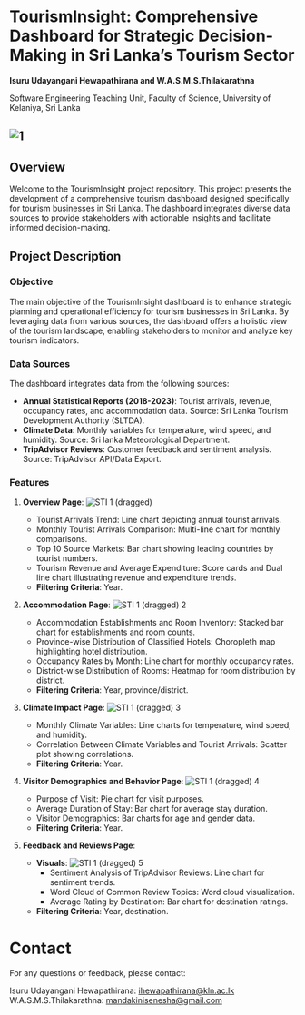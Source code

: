 # TourismInsight: Comprehensive Dashboard for Strategic Decision-Making in Sri Lanka’s Tourism Sector

**Isuru Udayangani Hewapathirana and W.A.S.M.S.Thilakarathna**

Software Engineering Teaching Unit, Faculty of Science, University of Kelaniya, Sri Lanka

![1](https://github.com/IUH86/Tourism-Dashboard/assets/57790510/b5fde8a3-6a91-4b03-9501-38d7b23ee67b)
---

## Overview

Welcome to the TourismInsight project repository. This project presents the development of a comprehensive tourism dashboard designed specifically for tourism businesses in Sri Lanka. The dashboard integrates diverse data sources to provide stakeholders with actionable insights and facilitate informed decision-making.

## Project Description

### Objective

The main objective of the TourismInsight dashboard is to enhance strategic planning and operational efficiency for tourism businesses in Sri Lanka. By leveraging data from various sources, the dashboard offers a holistic view of the tourism landscape, enabling stakeholders to monitor and analyze key tourism indicators.

### Data Sources

The dashboard integrates data from the following sources:
- **Annual Statistical Reports (2018-2023)**: Tourist arrivals, revenue, occupancy rates, and accommodation data. Source: Sri Lanka Tourism Development Authority (SLTDA).
- **Climate Data**: Monthly variables for temperature, wind speed, and humidity. Source: Sri lanka Meteorological Department.
- **TripAdvisor Reviews**: Customer feedback and sentiment analysis. Source: TripAdvisor API/Data Export.

### Features

1. **Overview Page**:
     ![STI 1 (dragged)](https://github.com/IUH86/Tourism-Dashboard/assets/57790510/67c04adc-ae44-4c69-878a-9075feb2938f)
     - Tourist Arrivals Trend: Line chart depicting annual tourist arrivals.
     - Monthly Tourist Arrivals Comparison: Multi-line chart for monthly comparisons.
     - Top 10 Source Markets: Bar chart showing leading countries by tourist numbers.
     - Tourism Revenue and Average Expenditure: Score cards and Dual line chart illustrating revenue and expenditure trends.
   - **Filtering Criteria**: Year.


2. **Accommodation Page**:
![STI 1 (dragged) 2](https://github.com/IUH86/Tourism-Dashboard/assets/57790510/0674e62b-86cc-4b07-8c01-99a9e170a623)
     - Accommodation Establishments and Room Inventory: Stacked bar chart for establishments and room counts.
     - Province-wise Distribution of Classified Hotels: Choropleth map highlighting hotel distribution.
     - Occupancy Rates by Month: Line chart for monthly occupancy rates.
     - District-wise Distribution of Rooms: Heatmap for room distribution by district.
   - **Filtering Criteria**: Year, province/district.
  

3. **Climate Impact Page**:
 ![STI 1 (dragged) 3](https://github.com/IUH86/Tourism-Dashboard/assets/57790510/1b292215-112e-4113-9a70-7494683a1f38)
     - Monthly Climate Variables: Line charts for temperature, wind speed, and humidity.
     - Correlation Between Climate Variables and Tourist Arrivals: Scatter plot showing correlations.
   - **Filtering Criteria**: Year.

4. **Visitor Demographics and Behavior Page**:
  ![STI 1 (dragged) 4](https://github.com/IUH86/Tourism-Dashboard/assets/57790510/d7745b23-7699-44c6-b42b-bd02554449b6)
     - Purpose of Visit: Pie chart for visit purposes.
     - Average Duration of Stay: Bar chart for average stay duration.
     - Visitor Demographics: Bar charts for age and gender data.
   - **Filtering Criteria**: Year.

5. **Feedback and Reviews Page**:
   - **Visuals**:
![STI 1 (dragged) 5](https://github.com/IUH86/Tourism-Dashboard/assets/57790510/0db126fc-e006-4d70-b8ef-c9d06a400d2a)
     - Sentiment Analysis of TripAdvisor Reviews: Line chart for sentiment trends.
     - Word Cloud of Common Review Topics: Word cloud visualization.
     - Average Rating by Destination: Bar chart for destination ratings.
   - **Filtering Criteria**: Year, destination.


# Contact

For any questions or feedback, please contact:

Isuru Udayangani Hewapathirana: ihewapathirana@kln.ac.lk
W.A.S.M.S.Thilakarathna: mandakinisenesha@gmail.com


